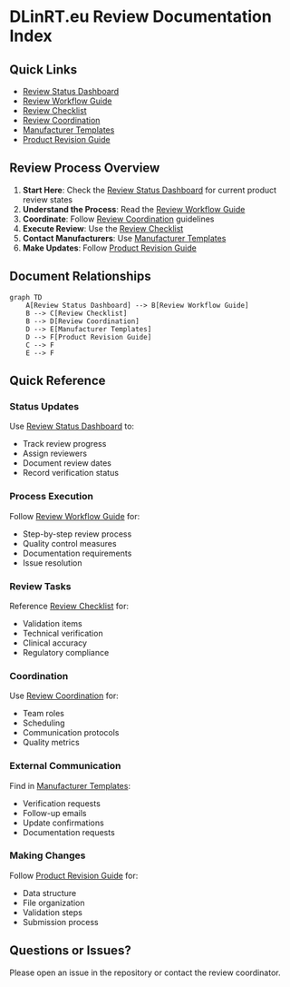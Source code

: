 # DLinRT.eu Review Documentation Index

## Quick Links
- [Review Status Dashboard](./REVIEW_STATUS.md)
- [Review Workflow Guide](./REVIEW_WORKFLOW.md)
- [Review Checklist](./REVIEW_CHECKLIST.md)
- [Review Coordination](./REVIEW_COORDINATION.md)
- [Manufacturer Templates](./MANUFACTURER_TEMPLATES.md)
- [Product Revision Guide](./PRODUCTS_REVISION.md)

## Review Process Overview

1. **Start Here**: Check the [Review Status Dashboard](./REVIEW_STATUS.md) for current product review states
2. **Understand the Process**: Read the [Review Workflow Guide](./REVIEW_WORKFLOW.md)
3. **Coordinate**: Follow [Review Coordination](./REVIEW_COORDINATION.md) guidelines
4. **Execute Review**: Use the [Review Checklist](./REVIEW_CHECKLIST.md)
5. **Contact Manufacturers**: Use [Manufacturer Templates](./MANUFACTURER_TEMPLATES.md)
6. **Make Updates**: Follow [Product Revision Guide](./PRODUCTS_REVISION.md)

## Document Relationships

```mermaid
graph TD
    A[Review Status Dashboard] --> B[Review Workflow Guide]
    B --> C[Review Checklist]
    B --> D[Review Coordination]
    D --> E[Manufacturer Templates]
    D --> F[Product Revision Guide]
    C --> F
    E --> F
```

## Quick Reference

### Status Updates
Use [Review Status Dashboard](./REVIEW_STATUS.md) to:
- Track review progress
- Assign reviewers
- Document review dates
- Record verification status

### Process Execution
Follow [Review Workflow Guide](./REVIEW_WORKFLOW.md) for:
- Step-by-step review process
- Quality control measures
- Documentation requirements
- Issue resolution

### Review Tasks
Reference [Review Checklist](./REVIEW_CHECKLIST.md) for:
- Validation items
- Technical verification
- Clinical accuracy
- Regulatory compliance

### Coordination
Use [Review Coordination](./REVIEW_COORDINATION.md) for:
- Team roles
- Scheduling
- Communication protocols
- Quality metrics

### External Communication
Find in [Manufacturer Templates](./MANUFACTURER_TEMPLATES.md):
- Verification requests
- Follow-up emails
- Update confirmations
- Documentation requests

### Making Changes
Follow [Product Revision Guide](./PRODUCTS_REVISION.md) for:
- Data structure
- File organization
- Validation steps
- Submission process

## Questions or Issues?
Please open an issue in the repository or contact the review coordinator.
